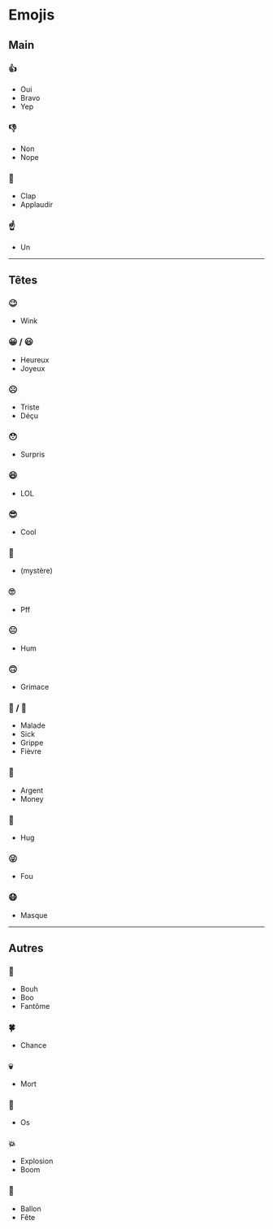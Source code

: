 # Emojis

## Main

### 👍 
- Oui
- Bravo
- Yep

### 👎 
- Non
- Nope

### 👏
- Clap
- Applaudir

### ☝️
- Un

***

## Têtes

### 😉
- Wink


### 😀 / 😃
- Heureux
- Joyeux

### ☹️
- Triste
- Déçu

### 😯
- Surpris

### 😆
- LOL

### 😎
- Cool

### 😬
- (mystère)

### 🙄
- Pff

### 😐
- Hum

### 🙃
- Grimace

### 🤒 / 🤕
- Malade
- Sick
- Grippe
- Fièvre

### 🤑 
- Argent
- Money

### 🤗
- Hug

### 😜
- Fou

### 😷
- Masque

***

## Autres

### 👻 
- Bouh
- Boo
- Fantôme

### 🍀
- Chance

### 💀
- Mort

### 🍖
- Os

### 💥
- Explosion
- Boom

### 🎈
- Ballon
- Fête